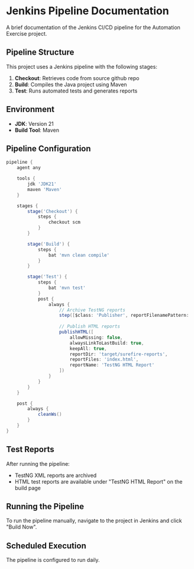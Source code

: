 # Jenkins Pipeline Documentation

A brief documentation of the Jenkins CI/CD pipeline for the Automation Exercise project.

## Pipeline Structure

This project uses a Jenkins pipeline with the following stages:

1. **Checkout**: Retrieves code from source github repo
2. **Build**: Compiles the Java project using Maven
3. **Test**: Runs automated tests and generates reports

## Environment

- **JDK**: Version 21
- **Build Tool**: Maven

## Pipeline Configuration

```groovy
pipeline {
    agent any

    tools {
        jdk 'JDK21'
        maven 'Maven'
    }

    stages {
        stage('Checkout') {
            steps {
                checkout scm
            }
        }

        stage('Build') {
            steps {
                bat 'mvn clean compile'
            }
        }

        stage('Test') {
            steps {
                bat 'mvn test'
            }
            post {
                always {
                    // Archive TestNG reports
                    step([$class: 'Publisher', reportFilenamePattern: '**/testng-results.xml'])
                    
                    // Publish HTML reports
                    publishHTML([
                        allowMissing: false,
                        alwaysLinkToLastBuild: true,
                        keepAll: true,
                        reportDir: 'target/surefire-reports',
                        reportFiles: 'index.html',
                        reportName: 'TestNG HTML Report'
                    ])
                }
            }
        }
    }

    post {
        always {
            cleanWs()
        }
    }
}
```

## Test Reports

After running the pipeline:
- TestNG XML reports are archived
- HTML test reports are available under "TestNG HTML Report" on the build page

## Running the Pipeline

To run the pipeline manually, navigate to the project in Jenkins and click "Build Now".

## Scheduled Execution
The pipeline is configured to run daily.
